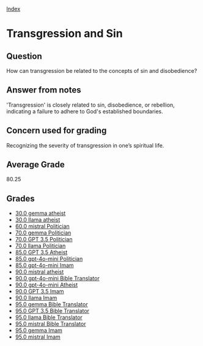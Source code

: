 
[Index](../index.md)
# Transgression and Sin
## Question
How can transgression be related to the concepts of sin and disobedience?

## Answer from notes
'Transgression' is closely related to sin, disobedience, or rebellion, indicating a failure to adhere to God's established boundaries.

## Concern used for grading
Recognizing the severity of transgression in one’s spiritual life.

## Average Grade
80.25

## Grades
 * [30.0 gemma atheist](../answers/gemma_atheist/Transgression_and_Sin.md)
 * [30.0 llama atheist](../answers/llama_atheist/Transgression_and_Sin.md)
 * [60.0 mistral Politician](../answers/mistral_Politician/Transgression_and_Sin.md)
 * [70.0 gemma Politician](../answers/gemma_Politician/Transgression_and_Sin.md)
 * [70.0 GPT 3.5 Politician](../answers/GPT_3.5_Politician/Transgression_and_Sin.md)
 * [70.0 llama Politician](../answers/llama_Politician/Transgression_and_Sin.md)
 * [85.0 GPT 3.5 Atheist](../answers/GPT_3.5_Atheist/Transgression_and_Sin.md)
 * [85.0 gpt-4o-mini Politician](../answers/gpt-4o-mini_Politician/Transgression_and_Sin.md)
 * [85.0 gpt-4o-mini Imam](../answers/gpt-4o-mini_Imam/Transgression_and_Sin.md)
 * [90.0 mistral atheist](../answers/mistral_atheist/Transgression_and_Sin.md)
 * [90.0 gpt-4o-mini Bible Translator](../answers/gpt-4o-mini_Bible_Translator/Transgression_and_Sin.md)
 * [90.0 gpt-4o-mini Atheist](../answers/gpt-4o-mini_Atheist/Transgression_and_Sin.md)
 * [90.0 GPT 3.5 Imam](../answers/GPT_3.5_Imam/Transgression_and_Sin.md)
 * [90.0 llama Imam](../answers/llama_Imam/Transgression_and_Sin.md)
 * [95.0 gemma Bible Translator](../answers/gemma_Bible_Translator/Transgression_and_Sin.md)
 * [95.0 GPT 3.5 Bible Translator](../answers/GPT_3.5_Bible_Translator/Transgression_and_Sin.md)
 * [95.0 llama Bible Translator](../answers/llama_Bible_Translator/Transgression_and_Sin.md)
 * [95.0 mistral Bible Translator](../answers/mistral_Bible_Translator/Transgression_and_Sin.md)
 * [95.0 gemma Imam](../answers/gemma_Imam/Transgression_and_Sin.md)
 * [95.0 mistral Imam](../answers/mistral_Imam/Transgression_and_Sin.md)
